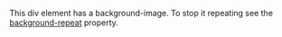 
<title>Example</title>
<style>


body {
  background-image: url(https://pxhere.com/en/photo/1060802);
  size: cover;
}
</style>
<div class="imageBox">
<p>This div element has a background-image. To stop it repeating see the <a href="/css/properties/css_background-repeat.cfm">background-repeat</a> property.</p>
</div>
